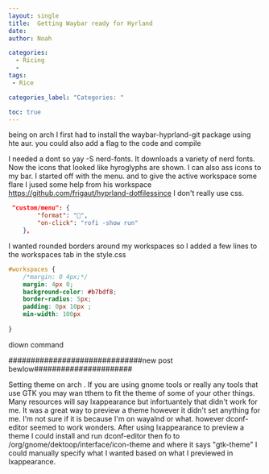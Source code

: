 ```yaml
---
layout: single
title:  Getting Waybar ready for Hyrland
date:   
author: Noah

categories: 
  - Ricing
  - 
tags: 
 - Rice

categories_label: "Categories: "

toc: true
---
```


being on arch I first had to install the waybar-hyprland-git package using hte aur. you could also add a flag to the code and compile

I needed a dont so yay -S nerd-fonts. It downloads a variety of nerd fonts.
Now the icons that looked like hyroglyphs are shown. I can also ass icons to my bar. I
started off with the menu. and to give the active workspace some flare I jused some help from his workspace https://github.com/frigaut/hyprland-dotfilessince I don't really use css.

~~~ json
 "custom/menu": {
        "format": "",
        "on-click": "rofi -show run"
    },
~~~

I wanted rounded borders around my workspaces so I added a few lines to the workspaces tab in the style.css
~~~css
#workspaces {
    /*margin: 0 4px;*/
    margin: 4px 0;
    background-color: #b7bdf8;
    border-radius: 5px;
    padding: 0px 10px ;
    min-width: 100px
   
}

~~~




diown command













##############################new post bewlow######################

Setting theme on arch . If you are using gnome tools or really any tools that use GTK you may wan tthem to fit the theme of some of your other things. Many resources will say lxappearance but infortuantely that didn't work for me. It was a great way to preview a theme however it didn't set anything for me. I'm not sure if it is because I'm on wayalnd or what. however dconf-editor seemed to work wonders. 
After using lxappearance to preview a theme I could install and run dconf-editor then fo to /org/gnome/dektoop/interface/icon-theme and where it says "gtk-theme" I could manually specify what I wanted based on what I previewed in lxappearance. 